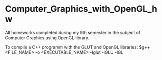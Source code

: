 # Computer_Graphics_with_OpenGL_hw
All homeworks completed during my 9th semester in the subject of Computer Graphics using OpenGL library.

To compile a C++ programm with the GLUT and OpenGL libraries:
$g++ <FILE_NAME> -o <EXECUTABLE_NAME> -lglut -lGLU -lGL
